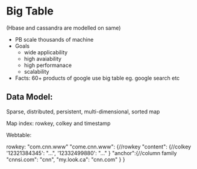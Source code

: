 # Big Table
(Hbase and cassandra are modelled on same)
- PB scale thousands of machine
- Goals
    - wide applicability
    - high avaiability
    - high performanace
    - scalability
- Facts: 60+ products of google use big table eg. google search etc


## Data Model:
Sparse, distributed, persistent, multi-dimensional, sorted map

Map index: rowkey, colkey and timestamp

Webtable:

rowkey: "com.cnn.www"
"come.cnn.www": {//rowkey
    "content": {//colkey
        '12321384345': "<html>...<html>",
        '12332499880': "<htmk>...<html>"
    }
    "anchor":{//column family
        "cnnsi.com": "cnn",
        "my.look.ca": "cnn.com"
    }
}